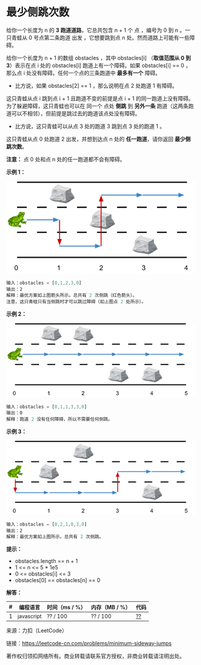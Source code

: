 # 最少侧跳次数

给你一个长度为 n 的 **3 跑道道路**，它总共包含 n + 1 个 点 ，编号为 0 到 n 。一只青蛙从 0 号点第二条跑道 出发 ，它想要跳到点 n 处。然而道路上可能有一些障碍。

给你一个长度为 n + 1 的数组 obstacles ，其中 obstacles[i] （**取值范围从 0 到 3**）表示在点 i 处的 obstacles[i] 跑道上有一个障碍。如果 obstacles[i] == 0 ，那么点 i 处没有障碍。任何一个点的三条跑道中 **最多有一个** 障碍。

- 比方说，如果 obstacles[2] == 1 ，那么说明在点 2 处跑道 1 有障碍。

这只青蛙从点 i 跳到点 i + 1 且跑道不变的前提是点 i + 1 的同一跑道上没有障碍。为了躲避障碍，这只青蛙也可以在 同一个 点处 **侧跳** 到 **另外一条** 跑道（这两条跑道可以不相邻），但前提是跳过去的跑道该点处没有障碍。

- 比方说，这只青蛙可以从点 3 处的跑道 3 跳到点 3 处的跑道 1 。

这只青蛙从点 0 处跑道 2 出发，并想到达点 n 处的 **任一跑道**，请你返回 **最少侧跳次数**。

**注意：** 点 0 处和点 n 处的任一跑道都不会有障碍。

**示例 1：**

![示例1](./eg1.png)

``` javascript
输入：obstacles = [0,1,2,3,0]
输出：2 
解释：最优方案如上图箭头所示。总共有 2 次侧跳（红色箭头）。
注意，这只青蛙只有当侧跳时才可以跳过障碍（如上图点 2 处所示）。
```

**示例 2：**

![示例2](./eg2.png)

``` javascript
输入：obstacles = [0,1,1,3,3,0]
输出：0
解释：跑道 2 没有任何障碍，所以不需要任何侧跳。
```

**示例 3：**

![示例3](./eg3.png)

``` javascript
输入：obstacles = [0,2,1,0,3,0]
输出：2
解释：最优方案如上图所示。总共有 2 次侧跳。
```

**提示：**

- obstacles.length == n + 1
- 1 <= n <= 5 * 1e5
- 0 <= obstacles[i] <= 3
- obstacles[0] == obstacles[n] == 0

**解答：**

**#**|**编程语言**|**时间（ms / %）**|**内存（MB / %）**|**代码**
--|--|--|--|--
1|javascript|?? / 100|?? / 100|[??](./javascript/ac_v1.js)

来源：力扣（LeetCode）

链接：https://leetcode-cn.com/problems/minimum-sideway-jumps

著作权归领扣网络所有。商业转载请联系官方授权，非商业转载请注明出处。
